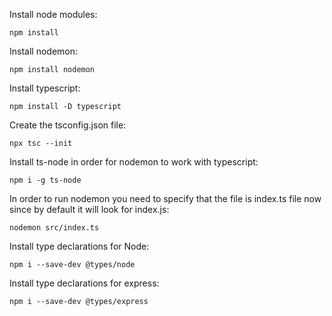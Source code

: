 Install node modules:
```
npm install
```
Install nodemon:
```
npm install nodemon
```
Install typescript:
```
npm install -D typescript
```
Create the tsconfig.json file:
```
npx tsc --init
```
Install ts-node in order for nodemon to work with typescript:
```
npm i -g ts-node
```
In order to run nodemon you need to specify that the file is index.ts file now since by default it will look for index.js:
```
nodemon src/index.ts
```
Install type declarations for Node:
```
npm i --save-dev @types/node                    
```
Install type declarations for express:
```
npm i --save-dev @types/express
```
